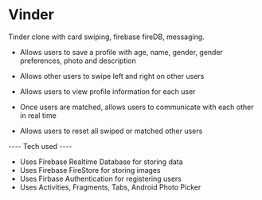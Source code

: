 # Vinder
Tinder clone with card swiping, firebase fireDB, messaging.

- Allows users to save a profile with age, name, gender, gender preferences, photo and description
- Allows other users to swipe left and right on other users
- Allows users to view profile information for each user
- Once users are matched, allows users to communicate with each other in real time

- Allows users to reset all swiped or matched other users

---- Tech used ----

- Uses Firebase Realtime Database for storing data
- Uses Firebase FireStore for storing images
- Uses Firbase Authentication for registering users
- Uses Activities, Fragments, Tabs, Android Photo Picker